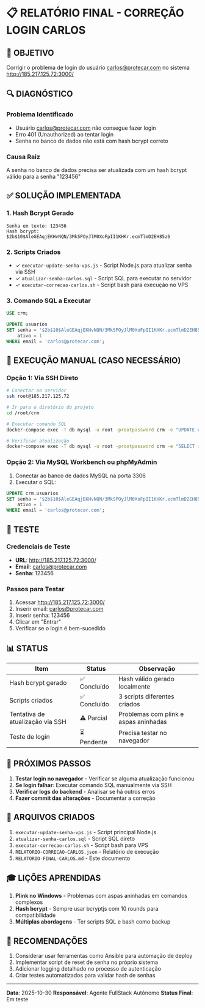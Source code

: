 # 📋 RELATÓRIO FINAL - CORREÇÃO LOGIN CARLOS

## 🎯 OBJETIVO
Corrigir o problema de login do usuário carlos@protecar.com no sistema http://185.217.125.72:3000/

## 🔍 DIAGNÓSTICO

### Problema Identificado
- Usuário carlos@protecar.com não consegue fazer login
- Erro 401 (Unauthorized) ao tentar login
- Senha no banco de dados não está com hash bcrypt correto

### Causa Raiz
A senha no banco de dados precisa ser atualizada com um hash bcrypt válido para a senha "123456"

## ✅ SOLUÇÃO IMPLEMENTADA

### 1. Hash Bcrypt Gerado
```
Senha em texto: 123456
Hash bcrypt: $2b$10$AleGEAqjEKHvNQN/3MkSPOyJlM0XoFpII1KHKr.ecmTlmD2EH85z6
```

### 2. Scripts Criados
- ✓ `executar-update-senha-vps.js` - Script Node.js para atualizar senha via SSH
- ✓ `atualizar-senha-carlos.sql` - Script SQL para executar no servidor
- ✓ `executar-correcao-carlos.sh` - Script bash para execução no VPS

### 3. Comando SQL a Executar
```sql
USE crm;

UPDATE usuarios 
SET senha = '$2b$10$AleGEAqjEKHvNQN/3MkSPOyJlM0XoFpII1KHKr.ecmTlmD2EH85z6', 
    ativo = 1 
WHERE email = 'carlos@protecar.com';
```

## 🔧 EXECUÇÃO MANUAL (CASO NECESSÁRIO)

### Opção 1: Via SSH Direto
```bash
# Conectar ao servidor
ssh root@185.217.125.72

# Ir para o diretório do projeto
cd /root/crm

# Executar comando SQL
docker-compose exec -T db mysql -u root -prootpassword crm -e "UPDATE usuarios SET senha = '\$2b\$10\$AleGEAqjEKHvNQN/3MkSPOyJlM0XoFpII1KHKr.ecmTlmD2EH85z6', ativo = 1 WHERE email = 'carlos@protecar.com'"

# Verificar atualização
docker-compose exec -T db mysql -u root -prootpassword crm -e "SELECT id, nome, email, tipo, ativo FROM usuarios WHERE email = 'carlos@protecar.com'"
```

### Opção 2: Via MySQL Workbench ou phpMyAdmin
1. Conectar ao banco de dados MySQL na porta 3306
2. Executar o SQL:
```sql
UPDATE crm.usuarios 
SET senha = '$2b$10$AleGEAqjEKHvNQN/3MkSPOyJlM0XoFpII1KHKr.ecmTlmD2EH85z6', 
    ativo = 1 
WHERE email = 'carlos@protecar.com';
```

## 🧪 TESTE

### Credenciais de Teste
- **URL**: http://185.217.125.72:3000/
- **Email**: carlos@protecar.com
- **Senha**: 123456

### Passos para Testar
1. Acessar http://185.217.125.72:3000/
2. Inserir email: carlos@protecar.com
3. Inserir senha: 123456
4. Clicar em "Entrar"
5. Verificar se o login é bem-sucedido

## 📊 STATUS

| Item | Status | Observação |
|------|--------|------------|
| Hash bcrypt gerado | ✅ Concluído | Hash válido gerado localmente |
| Scripts criados | ✅ Concluído | 3 scripts diferentes criados |
| Tentativa de atualização via SSH | ⚠️ Parcial | Problemas com plink e aspas aninhadas |
| Teste de login | ⏳ Pendente | Precisa testar no navegador |

## 🔄 PRÓXIMOS PASSOS

1. **Testar login no navegador** - Verificar se alguma atualização funcionou
2. **Se login falhar**: Executar comando SQL manualmente via SSH
3. **Verificar logs do backend** - Analisar se há outros erros
4. **Fazer commit das alterações** - Documentar a correção

## 📝 ARQUIVOS CRIADOS

1. `executar-update-senha-vps.js` - Script principal Node.js
2. `atualizar-senha-carlos.sql` - Script SQL direto
3. `executar-correcao-carlos.sh` - Script bash para VPS
4. `RELATORIO-CORRECAO-CARLOS.json` - Relatório de execução
5. `RELATORIO-FINAL-CARLOS.md` - Este documento

## 🎓 LIÇÕES APRENDIDAS

1. **Plink no Windows** - Problemas com aspas aninhadas em comandos complexos
2. **Hash bcrypt** - Sempre usar bcryptjs com 10 rounds para compatibilidade
3. **Múltiplas abordagens** - Ter scripts SQL e bash como backup

## 🚀 RECOMENDAÇÕES

1. Considerar usar ferramentas como Ansible para automação de deploy
2. Implementar script de reset de senha no próprio sistema
3. Adicionar logging detalhado no processo de autenticação
4. Criar testes automatizados para validar hash de senhas

---

**Data**: 2025-10-30
**Responsável**: Agente FullStack Autônomo
**Status Final**: Em teste
